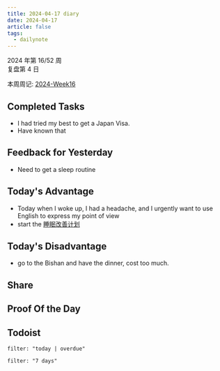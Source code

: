 ```yaml
---
title: 2024-04-17 diary
date: 2024-04-17
article: false
tags:
  - dailynote
---
```


2024 年第 16/52 周  
复盘第 4 日

本周周记: [2024-Week16](2024-Week16)

## Completed Tasks
- I had tried my best to get a Japan Visa. 
- Have known that 

## Feedback for Yesterday
- Need to get a sleep routine

## Today's Advantage
- Today when I woke up, I had a headache, and I urgently want to use English to express my point of view
- start the [睡眠改善计划](../../06%20Hobby/03%20习惯/睡眠改善计划)

## Today's Disadvantage
- go to the Bishan and have the dinner, cost too much.

## Share

## Proof Of the Day

## Todoist

```todoist
filter: "today | overdue"
```

```todoist
filter: "7 days"
```
